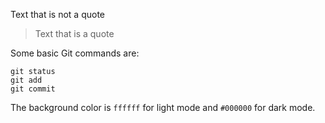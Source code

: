 Text that is not a quote

> Text that is a quote

Some basic Git commands are:
```
git status
git add
git commit
```


The background color is ```ffffff``` for light mode and `#000000` for dark mode.

